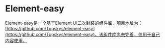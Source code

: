 # Element-easy
Element-easy是一个基于Element UI二次封装的组件库，项目地址为：[https://github.com/Topskys/element-easy](https://github.com/Topskys/element-easy)。该组件库尚未完善，仅用于自己内容使用。